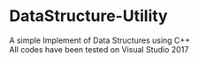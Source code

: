 # DataStructure-Utility
A simple Implement of Data Structures using C++  
All codes have been tested on Visual Studio 2017
